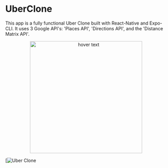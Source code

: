 # UberClone

This app is a fully functional Uber Clone built with React-Native and Expo-CLI. It uses 3 Google API's: 'Places API', 'Directions API', and the 'Distance Matrix API'.

<p align="center">
  <img src="Uber-Clone-Thumbnail.png" width="350" title="hover text">
</p>


[![Uber Clone](https://youtu.be/jOEit8_bcqw "Uber Clone")
